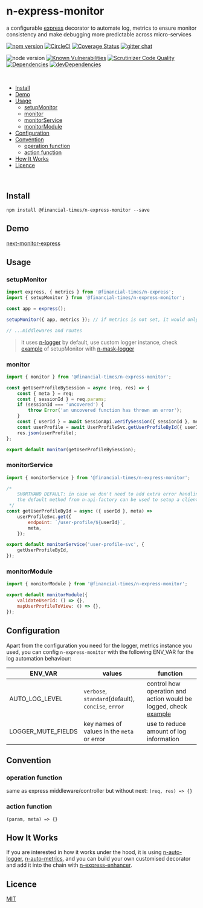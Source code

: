 # n-express-monitor

a configurable [express](https://github.com/expressjs/express) decorator to automate log, metrics to ensure monitor consistency and make debugging more predictable across micro-services

[![npm version](https://badge.fury.io/js/%40financial-times%2Fn-express-monitor.svg)](https://badge.fury.io/js/%40financial-times%2Fn-express-monitor)
[![CircleCI](https://circleci.com/gh/Financial-Times/n-express-monitor.svg?style=shield)](https://circleci.com/gh/Financial-Times/n-express-monitor)
[![Coverage Status](https://coveralls.io/repos/github/Financial-Times/n-express-monitor/badge.svg?branch=master)](https://coveralls.io/github/Financial-Times/n-express-monitor?branch=master)
[![gitter chat](https://badges.gitter.im/Financial-Times/n-express-monitor.svg)](https://gitter.im/Financial-Times/n-express-monitor?utm_source=badge&utm_medium=badge&utm_campaign=pr-badge&utm_content=badge)

![node version](https://img.shields.io/node/v/@financial-times/n-express-monitor.svg)
[![Known Vulnerabilities](https://snyk.io/test/github/Financial-Times/n-express-monitor/badge.svg)](https://snyk.io/test/github/Financial-Times/n-express-monitor)
[![Scrutinizer Code Quality](https://scrutinizer-ci.com/g/Financial-Times/n-express-monitor/badges/quality-score.png?b=master)](https://scrutinizer-ci.com/g/Financial-Times/n-express-monitor/?branch=master)
[![Dependencies](https://david-dm.org/Financial-Times/n-express-monitor.svg)](https://david-dm.org/Financial-Times/n-express-monitor)
[![devDependencies](https://david-dm.org/Financial-Times/n-express-monitor/dev-status.svg)](https://david-dm.org/Financial-Times/n-express-monitor?type=dev)

<br>

- [Install](#install)
- [Demo](#demo)
- [Usage](#usage)
  * [setupMonitor](#setupmonitor)
  * [monitor](#monitor)
  * [monitorService](#monitorservice)
  * [monitorModule](#monitormodule)
- [Configuration](#configuration)
- [Convention](#convention)
  * [operation function](#operation-function)
  * [action function](#action-function)
- [How It Works](#how-it-works)
- [Licence](#licence)

<br>

## Install
```shell
npm install @financial-times/n-express-monitor --save
```

## Demo
[next-monitor-express](https://github.com/Financial-Times/next-monitor-express)

## Usage

### setupMonitor
```js
import express, { metrics } from '@financial-times/n-express';
import { setupMonitor } from '@financial-times/n-express-monitor';

const app = express();

setupMonitor({ app, metrics }); // if metrics is not set, it would only do the log

// ...middlewares and routes
```

> it uses [n-logger](https://github.com/Financial-Times/n-logger) by default, use custom logger instance, check [example](https://github.com/Financial-Times/next-monitor-express/blob/use-custom-logger/server/app.js) of setupMonitor with [n-mask-logger](https://github.com/Financial-Times/n-mask-logger)

### monitor
```js
import { monitor } from '@financial-times/n-express-monitor';

const getUserProfileBySession = async (req, res) => {
	const { meta } = req;
	const { sessionId } = req.params;
	if (sessionId === 'uncovered') {
		throw Error('an uncovered function has thrown an error');
	}
	const { userId } = await SessionApi.verifySession({ sessionId }, meta);
	const userProfile = await UserProfileSvc.getUserProfileById({ userId }, meta);
	res.json(userProfile);
};

export default monitor(getUserProfileBySession);
```

### monitorService
```js
import { monitorService } from '@financial-times/n-express-monitor';

/*
	SHORTHAND DEFAULT: in case we don't need to add extra error handling,
	the default method from n-api-factory can be used to setup a client method
 */
const getUserProfileById = async ({ userId }, meta) =>
	userProfileSvc.get({
		endpoint: `/user-profile/${userId}`,
		meta,
	});

export default monitorService('user-profile-svc', {
	getUserProfileById,
});
```

### monitorModule
```js
import { monitorModule } from '@financial-times/n-express-monitor';

export default monitorModule({
	validateUserId: () => {},
	mapUserProfileToView: () => {},
});
```

## Configuration

Apart from the configuration you need for the logger, metrics instance you used, you can config `n-express-monitor` with the following ENV_VAR for the log automation behaviour:

| ENV_VAR | values | function |
|---------|--------|----------|
| AUTO_LOG_LEVEL | `verbose`, `standard`(default), `concise`, `error` | control how operation and action would be logged, check [example](https://github.com/Financial-Times/next-monitor-express) |
| LOGGER_MUTE_FIELDS | key names of values in the `meta` or error | use to reduce amount of log information |

## Convention

### operation function

same as express middleware/controller but without next: `(req, res) => {}`

### action function

`(param, meta) => {}`

## How It Works

If you are interested in how it works under the hood, it is using [n-auto-logger](https://github.com/Financial-Times/n-auto-logger), [n-auto-metrics](https://github.com/Financial-Times/n-auto-metrics), and you can build your own customised decorator and add it into the chain with [n-express-enhancer](https://github.com/Financial-Times/n-express-enhancer).

## Licence
[MIT](/LICENSE)
